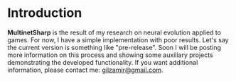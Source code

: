Introduction
============

**MultinetSharp** is the result of my research on neural evolution applied to games. For now, I have a simple implementation with poor results. Let's say the current version is something like "pre-release". Soon I will be posting more information on this process and showing some auxiliary projects demonstrating the developed functionality. If you want additional information, please contact me: gilzamir@gmail.com.
